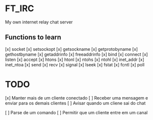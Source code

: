 # FT_IRC
My own internet relay chat server


## Functions to learn

[x] socket
[x] setsockopt
[x] getsockname
[x] getprotobyname
[x] gethostbyname
[x] getaddrinfo
[x] freeaddrinfo
[x] bind
[x] connect
[x] listen
[x] accept
[x] htons
[x] htonl
[x] ntohs
[x] ntohl
[x] inet_addr
[x] inet_ntoa
[x] send
[x] recv
[x] signal
[x] lseek
[x] fstat
[x] fcntl
[x] poll

# TODO

[x] Manter mais de um cliente conectado
[ ] Receber uma mensagem e enviar para os demais clientes
[ ] Avisar quando um cliene sai do chat

[ ] Parse de um comando
[ ] Permitir que um cliente entre em um canal
